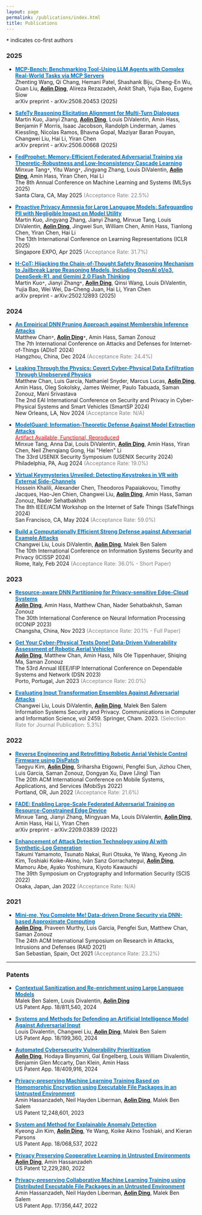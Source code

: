 ```yaml
---
layout: page
permalink: /publications/index.html
title: Publications
---
```


**`*`** indicates co-first authors

### 2025

- [**<font color='#0074cc'>MCP-Bench: Benchmarking Tool-Using LLM Agents with Complex Real-World Tasks via MCP Servers</font>**](https://www.arxiv.org/abs/2508.20453)\
Zhenting Wang, Qi Chang, Hemani Patel, Shashank Biju, Cheng-En Wu, Quan Liu, <u><b>Aolin Ding</b></u>, Alireza Rezazadeh, Ankit Shah, Yujia Bao, Eugene Siow\
arXiv preprint - arXiv:2508.20453 (2025)

- [**<font color='#0074cc'>SafeTy Reasoning Elicitation Alignment for Multi-Turn Dialogues</font>**](https://arxiv.org/abs/2506.00668)\
Martin Kuo, Jianyi Zhang, <u><b>Aolin Ding</b></u>, Louis DiValentin, Amin Hass, Benjamin F Morris, Isaac Jacobson, Randolph Linderman, James Kiessling, Nicolas Ramos, Bhavna Gopal, Maziyar Baran Pouyan, Changwei Liu, Hai Li, Yiran Chen\
arXiv preprint - arXiv:2506.00668 (2025)

- [**<font color='#0074cc'>FedProphet: Memory-Efficient Federated Adversarial Training via Theoretic-Robustness and Low-Inconsistency Cascade Learning</font>**](https://mlsys.org/virtual/2025/poster/3265)\
Minxue Tang`*`, Yitu Wang`*`, Jingyang Zhang, Louis DiValentin, <u><b>Aolin Ding</b></u>, Amin Hass, Yiran Chen, Hai Li\
The 8th Annual Conference on Machine Learning and Systems (MLSys 2025)\
Santa Clara, CA, May 2025 <font color='gray'>(Acceptance Rate: 22.5%)</font>

- [**<font color='#0074cc'>Proactive Privacy Amnesia for Large Language Models: Safeguarding PII with Negligible Impact on Model Utility</font>**](https://iclr.cc/virtual/2025/poster/28672)\
Martin Kuo, Jingyang Zhang, Jianyi Zhang, Minxue Tang, Louis DiValentin, <u><b>Aolin Ding</b></u>, Jingwei Sun, William Chen, Amin Hass, Tianlong Chen, Yiran Chen, Hai Li\
The 13th International Conference on Learning Representations (ICLR 2025)\
Singapore EXPO, Apr 2025 <font color='gray'>(Acceptance Rate: 31.7%)</font>

- [**<font color='#0074cc'>H-CoT: Hijacking the Chain-of-Thought Safety Reasoning Mechanism to Jailbreak Large Reasoning Models, Including OpenAI o1/o3, DeepSeek-R1, and Gemini 2.0 Flash Thinking</font>**](https://arxiv.org/abs/2502.12893)\
Martin Kuo`*`, Jianyi Zhang`*`, <u><b>Aolin Ding</b></u>, Qinsi Wang, Louis DiValentin, Yujia Bao, Wei Wei, Da-Cheng Juan, Hai Li,  Yiran Chen\
arXiv preprint - arXiv:2502.12893 (2025)

### 2024

- [**<font color='#0074cc'>An Empirical DNN Pruning Approach against Membership Inference Attacks</font>**](https://link.springer.com/chapter/10.1007/978-3-031-85593-1_2)\
Matthew Chan`*`, <u><b>Aolin Ding</b></u>`*`, Amin Hass, Saman Zonouz\
The 7th International Conference on Attacks and Defenses for Internet-of-Things (ADIoT 2024)\
Hangzhou, China, Dec 2024 <font color='gray'>(Acceptance Rate: 24.4%)</font>

- [**<font color='#0074cc'>Leaking Through the Physics: Covert Cyber-Physical Data Exfiltration Through Unobserved Physics</font>**](https://smartsp.eai-conferences.org/2024/)\
Matthew Chan, Luis Garcia, Nathaniel Snyder, Marcus Lucas, <u><b>Aolin Ding</b></u>, Amin Hass, Oleg Sokolsky, James Weimer, Paulo Tabuada, Saman Zonouz, Mani Srivastava\
The 2nd EAI International Conference on Security and Privacy in Cyber-Physical Systems and Smart Vehicles (SmartSP 2024)\
New Orleans, LA, Nov 2024 <font color='gray'>(Acceptance Rate: N/A)</font>

- [**<font color='#0074cc'>ModelGuard: Information-Theoretic Defense Against Model Extraction Attacks</font>**](https://www.usenix.org/conference/usenixsecurity24/presentation/tang)\
[<font color='red'>Artifact Available, Functional, Reproduced</font>](https://github.com/Yoruko-Tang/ModelGuard)\
Minxue Tang, Anna Dai, Louis DiValentin, <u><b>Aolin Ding</b></u>, Amin Hass, Yiran Chen, Neil Zhenqiang Gong, Hai "Helen" Li\
The 33rd USENIX Security Symposium (USENIX Security 2024)\
Philadelphia, PA, Aug 2024 <font color='gray'>(Acceptance Rate: 19.0%)</font>

- [**<font color='#0074cc'>Virtual Keymysteries Unveiled: Detecting Keystrokes in VR with External Side-Channels</font>**](https://safe-things-2024.github.io/accepted_papers/safethings24-final5.pdf)\
Hossein Khalili, Alexander Chen, Theodoros Papaiakovou, Timothy Jacques, Hao-Jen Chien, Changwei Liu, <u><b>Aolin Ding</b></u>, Amin Hass, Saman Zonouz, Nader Sehatbakhsh\
The 8th IEEE/ACM Workshop on the Internet of Safe Things (SafeThings 2024)\
San Francisco, CA, May 2024 <font color='gray'>(Acceptance Rate: 59.0%)</font>

- [**<font color='#0074cc'>Build a Computationally Efficient Strong Defense against Adversarial Example Attacks</font>**](https://www.scitepress.org/Papers/2024/123155/123155.pdf)\
Changwei Liu, Louis DiValentin, <u><b>Aolin Ding</b></u>, Malek Ben Salem\
The 10th International Conference on Information Systems Security and Privacy (ICISSP 2024)\
Rome, Italy, Feb 2024 <font color='gray'>(Acceptance Rate: 36.0% - Short Paper)</font>

### 2023

- [**<font color='#0074cc'>Resource-aware DNN Partitioning for Privacy-sensitive Edge-Cloud Systems</font>**](https://link.springer.com/chapter/10.1007/978-981-99-8073-4_15)\
<u><b>Aolin Ding</b></u>, Amin Hass, Matthew Chan, Nader Sehatbakhsh, Saman Zonouz\
The 30th International Conference on Neural Information Processing (ICONIP 2023)\
Changsha, China, Nov 2023 <font color='gray'>(Acceptance Rate: 20.1% - Full Paper)</font>

- [**<font color='#0074cc'>Get Your Cyber-Physical Tests Done! Data-Driven Vulnerability Assessment of Robotic Aerial Vehicles</font>**](https://publications.cispa.saarland/3937/1/ding23robotic.pdf)\
<u><b>Aolin Ding</b></u>, Matthew Chan, Amin Hass, Nils Ole Tippenhauer, Shiqing Ma, Saman Zonouz\
The 53rd Annual IEEE/IFIP International Conference on Dependable Systems and Network (DSN 2023)\
Porto, Portugal, Jun 2023 <font color='gray'>(Acceptance Rate: 20.0%)</font>

- [**<font color='#0074cc'>Evaluating Input Transformation Ensembles Against Adversarial Attacks</font>**](https://link.springer.com/chapter/10.1007/978-3-031-89518-0_5)\
Changwei Liu, Louis DiValentin, <u><b>Aolin Ding</b></u>, Malek Ben Salem\
Information Systems Security and Privacy. Communications in Computer and Information Science, vol 2459. Springer, Cham. 2023. <font color='gray'>(Selection Rate for Journal Publication: 5.3%)</font>

### 2022

- [**<font color='#0074cc'>Reverse Engineering and Retrofitting Robotic Aerial Vehicle Control Firmware using DisPatch</font>**](https://dl.acm.org/doi/pdf/10.1145/3498361.3538938)\
Taegyu Kim, <u><b>Aolin Ding</b></u>, Sriharsha Etigowni, Pengfei Sun, Jizhou Chen, Luis Garcia, Saman Zonouz, Dongyan Xu, Dave (Jing) Tian\
The 20th ACM International Conference on Mobile Systems, Applications, and Services (MobiSys 2022)\
Portland, OR, Jun 2022 <font color='gray'>(Acceptance Rate: 21.6%)</font>

- [**<font color='#0074cc'>FADE: Enabling Large-Scale Federated Adversarial Training on Resource-Constrained Edge Device</font>**](https://arxiv.org/pdf/2209.03839.pdf)\
Minxue Tang, Jianyi Zhang, Mingyuan Ma, Louis DiValentin, <u><b>Aolin Ding</b></u>, Amin Hass, Hai Li, Yiran Chen\
arXiv preprint - arXiv:2209.03839 (2022)

- [**<font color='#0074cc'>Enhancement of Attack Detection Technology using AI with Synthetic-Log Generation</font>**](https://www.iwsec.org/scis/2022/program.html)\
Takumi Yamamoto, Tsunato Nakai, Ruri Otsuka, Ye Wang, Kyeong Jin Kim, Toshiaki Koike-Akino, Iván Sanz Gorrachategui, <u><b>Aolin Ding</b></u>, Mamoru Abe, Ayako Yoshimura, Kiyoto Kawauchi\
The 39th Symposium on Cryptography and Information Security (SCIS 2022)\
Osaka, Japan, Jan 2022 <font color='gray'>(Acceptance Rate: N/A)</font>

### 2021

- [**<font color='#0074cc'>Mini-me, You Complete Me! Data-driven Drone Security via DNN-based Approximate Computing</font>**](https://dl.acm.org/doi/pdf/10.1145/3471621.3471869)\
<u><b>Aolin Ding</b></u>, Praveen Murthy, Luis Garcia, Pengfei Sun, Matthew Chan, Saman Zonouz\
The 24th ACM International Symposium on Research in Attacks, Intrusions and Defenses (RAID 2021)\
San Sebastian, Spain, Oct 2021 <font color='gray'>(Acceptance Rate: 23.2%)</font>

---

### Patents

- [**<font color='#0074cc'>Contextual Sanitization and Re-enrichment using Large Language Models</font>**](https://patents.google.com)\
Malek Ben Salem, Louis Divalentin, <u><b>Aolin Ding</b></u>\
US Patent App. 18/811,540, 2024

- [**<font color='#0074cc'>Systems and Methods for Defending an Artificial Intelligence Model Against Adversarial Input</font>**](https://www.freepatentsonline.com/y2024/0386096.html)\
Louis Divalentin, Changwei Liu, <u><b>Aolin Ding</b></u>, Malek Ben Salem\
US Patent App. 18/199,360, 2024

- [**<font color='#0074cc'>Automated Cybersecurity Vulnerability Prioritization</font>**](https://www.freepatentsonline.com/y2024/0250979.html)\
<u><b>Aolin Ding</b></u>, Hodaya Binyamini, Gal Engelberg, Louis William Divalentin, Benjamin Glen Mccarty, Dan Klein, Amin Hass\
US Patent App. 18/409,916, 2024

- [**<font color='#0074cc'>Privacy-preserving Machine Learning Training Based on Homomorphic Encryption using Executable File Packages in an Untrusted Environment</font>**](https://patents.google.com/patent/US12248601B2/en)\
Amin Hassanzadeh, Neil Hayden Liberman, <u><b>Aolin Ding</b></u>, Malek Ben Salem\
US Patent 12,248,601, 2023

- [**<font color='#0074cc'>System and Method for Explainable Anomaly Detection</font>**](https://patents.google.com/patent/US20240202325A1/en)\
Kyeong Jin Kim, <u><b>Aolin Ding</b></u>, Ye Wang, Koike Akino Toshiaki, and Kieran Parsons\
US Patent App. 18/068,537, 2022

- [**<font color='#0074cc'>Privacy Preserving Cooperative Learning in Untrusted Environments</font>**](https://patents.google.com/patent/US12229280B2/en)\
<u><b>Aolin Ding</b></u>, Amin Hassanzadeh\
US Patent 12,229,280, 2022

- [**<font color='#0074cc'>Privacy-preserving Collaborative Machine Learning Training using Distributed Executable File Packages in an Untrusted Environment</font>**](https://patents.google.com/patent/US20220414661A1/en)\
Amin Hassanzadeh, Neil Hayden Liberman, <u><b>Aolin Ding</b></u>, Malek Ben Salem\
US Patent App. 17/356,447, 2022

